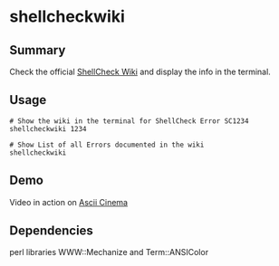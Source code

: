 # shellcheckwiki

Summary
-------

Check the official [ShellCheck Wiki](https://github.com/koalaman/shellcheck/wiki) and display the info in the terminal.

Usage
-----

    # Show the wiki in the terminal for ShellCheck Error SC1234
    shellcheckwiki 1234   

    # Show List of all Errors documented in the wiki
    shellcheckwiki

Demo
----

Video in action on [Ascii Cinema](https://asciinema.org/a/J0z2MZTJe8iesCGk2OsEL3sWb)

Dependencies
------------

perl libraries WWW::Mechanize and Term::ANSIColor


